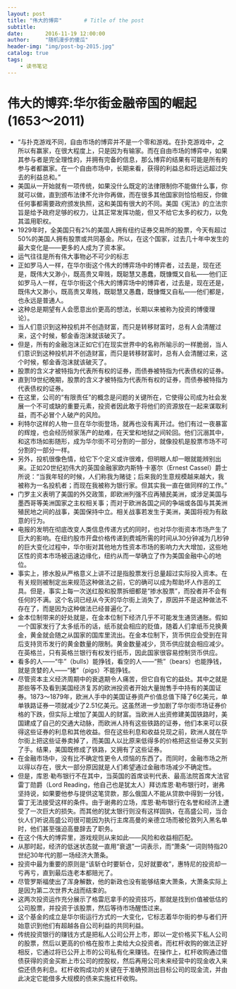 ```yaml
---
layout: post
title: "伟大的博弈"       # Title of the post
subtitle:
date:       2016-11-19 12:00:00
author:     "随机漫步的傻瓜"
header-img: "img/post-bg-2015.jpg"
catalog: true
tags:
    - 读书笔记
---
```


# 伟大的博弈:华尔街金融帝国的崛起(1653～2011)

- “与扑克游戏不同，自由市场的博弈并不是一个零和游戏。在扑克游戏中，之所以有赢家，在很大程度上，只是因为有输家。而在自由市场的博弈中，如果其参与者是完全理性的，并拥有完备的信息，那么博弈的结果有可能是所有的参与者都赢家。在一个自由市场中，长期来看，获得的利益总和将远远超过失去的利益总和。”
- 美国从一开始就有一项传统，如果没什么既定的法律限制你不能做什么事，你就可以做，直到颁布法律不允许你再做，而在很多其他国家则恰恰相反，你做任何事都需要政府颁发执照，这和美国有很大的不同。美国《宪法》的立法宗旨是给予政府足够的权力，让其正常发挥功能，但又不给它太多的权力，以免其滥用职权。
- 1929年时，全美国只有2%的美国人拥有纽约证券交易所的股票，今天有超过50%的美国人拥有股票或共同基金。所以，在这个国家，过去几十年中发生的最大变化是——更多的人成为了资本家。
- 运气往往是所有伟大事物必不可少的标志
- 正如罗马人一样，在华尔街这个伟大的博弈场中的博弈者，过去是，现在还是，既伟大又渺小，既高贵又卑贱，既聪慧又愚蠢，既慷慨又自私——他们正如罗马人一样，在华尔街这个伟大的博弈场中的博弈者，过去是，现在还是，既伟大又渺小，既高贵又卑贱，既聪慧又愚蠢，既慷慨又自私——他们都是，也永远是普通人。
- 这种总是期望有人会愿意出价更高的想法，长期以来被称为投资的博傻理论）。
- 当人们意识到这种投机并不创造财富，而只是转移财富时，总有人会清醒过来，这个时候，郁金香泡沫就该破灭了。
- 但是，所有的金融泡沫正如它们在现实世界中的名称所喻示的一样脆弱，当人们意识到这种投机并不创造财富，而只是转移财富时，总有人会清醒过来，这个时候，郁金香泡沫就该破灭了。
- 股票的含义才被特指为代表所有权的证券，而债券被特指为代表债权的证券。
- 直到19世纪晚期，股票的含义才被特指为代表所有权的证券，而债券被特指为代表债权的证券。
- 在这里，公司的“有限责任”的概念是问题的关键所在，它使得公司成为社会发展一个不可或缺的重要元素，投资者因此敢于将他们的资源放在一起来谋取利益，而不必冒个人破产的风险。
- 利特尔这样的人物一旦在华尔街登场，就再也没有离开过。他们有过一夜暴富的辉煌，也会经历倾家荡产的劫难，在天堂和地狱之间轮回。他们沉溺其中，和这市场如影随形，成为华尔街不可分割的一部分，就像投机是股票市场不可分割的一部分一样。
- 另外，投机很像色情，给它下个定义或许很难，但明眼人却一眼就能辨别出来。正如20世纪初伟大的英国金融家欧内斯特·卡塞尔（Ernest Cassel）爵士所说：“当我年轻的时候，人们称我为赌徒；后来我的生意规模越来越大，我被称为一名投机者；而现在我被称为银行家。但其实我一直在做同样的工作。”
- 门罗主义表明了美国的外交政策，即欧洲列强不应再殖民美洲，或涉足美国与墨西哥等美洲国家之主权相关事；而对于欧洲各国之间的争端或各国与其美洲殖民地之间的战事，美国保持中立。相关战事若发生于美洲，美国将视为有敌意的行为。
- 电报的发明在彻底改变人类信息传递方式的同时，也对华尔街资本市场产生了巨大的影响。在纽约股市开盘价格传递到费城所需的时间从30分钟减为几秒钟的巨大变化过程中，华尔街对其他地方性资本市场的影响力大大增加，这些地区性的资本市场被迅速边缘化，纽约从而一举确立了作为美国金融中心的地位。
- 事实上，掺水股从严格意义上讲不过是指股票发行总量超过实际投入资本。在有关规则被制定出来规范这种做法之前，它的确可以成为帮助坏人作恶的工具。但是，事实上每一次送红股和股票拆细都是“掺水股票”，而投者并不会有任何的不满。这个名词已经从今天的华尔街上消失了，原因并不是这种做法不存在了，而是因为这种做法已经普遍化了。
- 金本位制带来的好处就是，在金本位制下经济几乎不可能发生通货通胀。假如一个国家发行了太多纸币的话，纸币就会相应的贬值，随着人们拿纸币兑换黄金，黄金就会随之从国家的国库里流出。在金本位制下，货币供应会受到在背后支持货币发行的黄金数量的限制。黄金数量减少，货币供应就会相应减少。在英格兰，只有英格兰银行有权发行纸币，因此国家很容易控制货币供应。
- 看多的人——“牛”（bulls）能挣钱，看空的人——“熊”（bears）也能挣钱，就是贪婪的人——“猪”（pigs）不能挣钱。
- 尽管资本主义经济周期中的衰退期令人痛苦，但它自有它的益处。其中之就是那些等不及看到美国经济复苏的欧洲投资者开始大量抛售手中持有的美国证券。1873～1879年，欧洲人手中的美国证券资产价值总值下降了6亿美元，单单铁路证券一项就减少了2.51亿美元。这虽然进一步加剧了华尔街市场证券价格的下跌，但实际上增加了美国人的财富。当欧洲人出资修建美国铁路时，美国建成了自己的交通大动脉，而欧洲人持有这些铁路的证券，他们本来可以获得这些证券的利息和其他收益。但在这些利息和收益兑现之前，欧洲人就在华尔街上把这些证券卖掉了，而美国人以比原来低得多的价格把这些证券又买到了手。结果，美国既修成了铁路，又拥有了这些证券。
- 在金融市场中，没有比不确定性更令人烦恼的东西了。而同时，金融市场之所以得以存在，很大一部分原因就是人们希望通过金融市场减少不确定性。
- 但是，库恩·勒布银行不在其中，当英国的首席谈判代表、最高法院首席大法官雷丁勋爵（Lord Reading，他自己也是犹太人）拜访库恩·勒布银行时，谢弗坚持说，如果要他参与提供这笔贷款，那么俄国人不能从贷款中得到一分钱，雷丁无法接受这样的条件。由于谢弗的立场，库恩·勒布银行在名誉和经济上遭受了一次巨大的损失。而其他的犹太银行则没有这样固执，在高盛公司，当合伙人们听说高盛公司很可能因为执行主席高曼的亲德立场而被伦敦列入黑名单时，他们甚至强迫高曼辞去了职务。
- 在这个伟大的博弈里，游戏规则从来如此——风险和收益相匹配。
- 从那时起，经济的低迷状态就一直用“衰退”一词表示，而“萧条”一词则特指20世纪30年代的那一场经济大萧条。
- 投资中最为重要的原则是“该斩仓时要斩仓，见好就要收”，惠特尼的投资却一亏再亏，直到最后连老本都赔光了。
- 尽管罗斯福使出了浑身解数，他的新政也没有能够结束大萧条，大萧条实际上是因为第二次世界大战而结束的。
- 这两次投资运作充分展示了格雷厄拿手的投资技巧，那就是找到价值被低估的公司股票，并投资于该股票，然后等待市场醒悟过来。
- 这个基金的成立是华尔街运行方式的一大变化，它标志着华尔街的参与者们开始意识到他们有超越各自公司利益的共同利益。
- 传统投资银行的赚钱方式是把私人公司公开上市，即以一定价格买下私人公司的股票，然后以更高的价格在股市上卖给大众投资者。而杠杆收购的做法正好相反，它通过将已公开上市的公司私有化来赚钱。在操作上，杠杆收购通过借债获得的资金买断上市公司的控股权，然后再用公司未来经营中的现金收入来偿还债务利息。杠杆收购成功的关键在于准确预测出目标公司的现金流，并由此决定它能借多大规模的债来实施杠杆收购。

